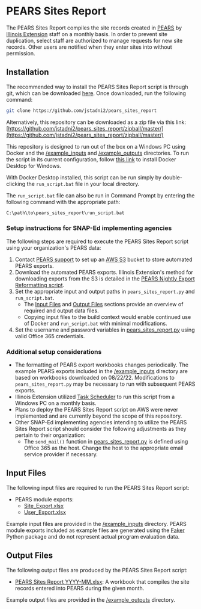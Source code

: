 # PEARS Sites Report

The PEARS Sites Report compiles the site records created in [PEARS](https://www.k-state.edu/oeie/pears/) by [Illinois Extension](https://extension.illinois.edu/) staff on a monthly basis.
In order to prevent site duplication, select staff are authorized to manage requests for new site records. Other users are notified when they enter sites into without permission.

## Installation

The recommended way to install the PEARS Sites Report script is through git, which can be downloaded [here](https://git-scm.com/downloads). Once downloaded, run the following command:

```bash
git clone https://github.com/jstadni2/pears_sites_report
```

Alternatively, this repository can be downloaded as a zip file via this link:
[https://github.com/jstadni2/pears_sites_report/zipball/master/](https://github.com/jstadni2/pears_sites_report/zipball/master/)

This repository is designed to run out of the box on a Windows PC using Docker and the [/example_inputs](https://github.com/jstadni2/pears_sites_report/tree/master/example_inputs) and [/example_outputs](https://github.com/jstadni2/pears_sites_report/tree/master/example_outputs) directories.
To run the script in its current configuration, follow [this link](https://docs.docker.com/desktop/windows/install/) to install Docker Desktop for Windows. 

With Docker Desktop installed, this script can be run simply by double-clicking the `run_script.bat` file in your local directory.

The `run_script.bat` file can also be run in Command Prompt by entering the following command with the appropriate path:

```bash
C:\path\to\pears_sites_report\run_script.bat
```

### Setup instructions for SNAP-Ed implementing agencies

The following steps are required to execute the PEARS Sites Report script using your organization's PEARS data:
1. Contact [PEARS support](mailto:support@pears.io) to set up an [AWS S3](https://aws.amazon.com/s3/) bucket to store automated PEARS exports.
2. Download the automated PEARS exports. Illinois Extension's method for downloading exports from the S3 is detailed in the [PEARS Nightly Export Reformatting script](https://github.com/jstadni2/pears_nightly_export_reformatting/blob/6f370389776fb8f88495fbe4e7918c203fd84997/pears_nightly_export_reformatting.py#L9-L45).
3. Set the appropriate input and output paths in `pears_sites_report.py` and `run_script.bat`.
	- The [Input Files](#input-files) and [Output Files](#output-files) sections provide an overview of required and output data files.
	- Copying input files to the build context would enable continued use of Docker and `run_script.bat` with minimal modifications.
4. Set the username and password variables in [pears_sites_report.py](https://github.com/jstadni2/pears_sites_report/blob/master/pears_sites_report.py#L93-L94) using valid Office 365 credentials.	

### Additional setup considerations

- The formatting of PEARS export workbooks changes periodically. The example PEARS exports included in the [/example_inputs](https://github.com/jstadni2/pears_sites_report/tree/master/example_inputs) directory are based on workbooks downloaded on 08/22/22.
Modifications to `pears_sites_report.py` may be necessary to run with subsequent PEARS exports.
- Illinois Extension utilized [Task Scheduler](https://docs.microsoft.com/en-us/windows/win32/taskschd/task-scheduler-start-page) to run this script from a Windows PC on a monthly basis.
- Plans to deploy the PEARS Sites Report script on AWS were never implemented and are currently beyond the scope of this repository.
- Other SNAP-Ed implementing agencies intending to utilize the PEARS Sites Report script should consider the following adjustments as they pertain to their organization:
	- The `send_mail()` function in [pears_sites_report.py](https://github.com/jstadni2/pears_sites_report/blob/master/pears_sites_report.py#L139) is defined using Office 365 as the host.
	Change the host to the appropriate email service provider if necessary.
	
## Input Files

The following input files are required to run the PEARS Sites Report script:
- PEARS module exports:
    - [Site_Export.xlsx](https://github.com/jstadni2/pears_sites_report/blob/master/example_inputs/Site_Export.xlsx)
    - [User_Export.xlsx](https://github.com/jstadni2/pears_sites_report/blob/master/example_inputs/User_Export.xlsx)

Example input files are provided in the [/example_inputs](https://github.com/jstadni2/pears_sites_report/tree/master/example_inputs) directory. 
PEARS module exports included as example files are generated using the [Faker](https://faker.readthedocs.io/en/master/) Python package and do not represent actual program evaluation data. 

## Output Files

The following output files are produced by the PEARS Sites Report script:
- [PEARS Sites Report YYYY-MM.xlsx](https://github.com/jstadni2/pears_sites_report/blob/master/example_outputs/PEARS%20Sites%20Report%202022-07.xlsx): A workbook that compiles the site records entered into PEARS during the given month.

Example output files are provided in the [/example_outputs](https://github.com/jstadni2/pears_sites_report/tree/master/example_outputs) directory.